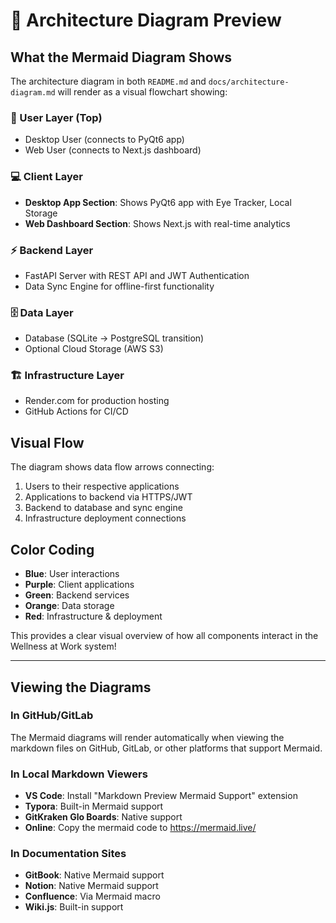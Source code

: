 # 🎨 Architecture Diagram Preview

## What the Mermaid Diagram Shows

The architecture diagram in both `README.md` and `docs/architecture-diagram.md` will render as a visual flowchart showing:

### **👤 User Layer (Top)**
- Desktop User (connects to PyQt6 app)
- Web User (connects to Next.js dashboard)

### **💻 Client Layer** 
- **Desktop App Section**: Shows PyQt6 app with Eye Tracker, Local Storage
- **Web Dashboard Section**: Shows Next.js with real-time analytics

### **⚡ Backend Layer**
- FastAPI Server with REST API and JWT Authentication
- Data Sync Engine for offline-first functionality

### **🗄️ Data Layer**
- Database (SQLite → PostgreSQL transition)
- Optional Cloud Storage (AWS S3)

### **🏗️ Infrastructure Layer**
- Render.com for production hosting
- GitHub Actions for CI/CD

## Visual Flow
The diagram shows data flow arrows connecting:
1. Users to their respective applications
2. Applications to backend via HTTPS/JWT
3. Backend to database and sync engine
4. Infrastructure deployment connections

## Color Coding
- **Blue**: User interactions
- **Purple**: Client applications  
- **Green**: Backend services
- **Orange**: Data storage
- **Red**: Infrastructure & deployment

This provides a clear visual overview of how all components interact in the Wellness at Work system!

---

## Viewing the Diagrams

### In GitHub/GitLab
The Mermaid diagrams will render automatically when viewing the markdown files on GitHub, GitLab, or other platforms that support Mermaid.

### In Local Markdown Viewers
- **VS Code**: Install "Markdown Preview Mermaid Support" extension
- **Typora**: Built-in Mermaid support
- **GitKraken Glo Boards**: Native support
- **Online**: Copy the mermaid code to https://mermaid.live/

### In Documentation Sites
- **GitBook**: Native Mermaid support
- **Notion**: Native Mermaid support  
- **Confluence**: Via Mermaid macro
- **Wiki.js**: Built-in support
